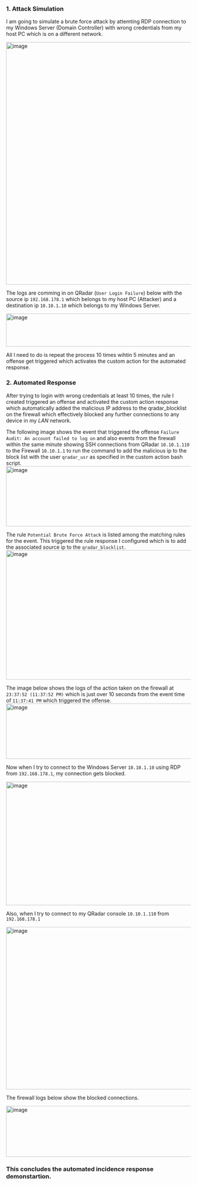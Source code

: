 ### 1. Attack Simulation

I am going to simulate a brute force attack by attemting RDP connection to my Windows Server (Domain Controller) with wrong credentials from my host PC which is on a different network. 

<img width="572" height="661" alt="image" src="https://github.com/user-attachments/assets/b8cce01f-26f2-4d74-bfc8-03f12d350335" />

The logs are comming in on QRadar (`User Login Failure`) below with the source ip `192.168.178.1` which belongs to my host PC (Attacker) and a destination ip `10.10.1.10` which belongs to my Windows Server.

<img width="1819" height="90" alt="image" src="https://github.com/user-attachments/assets/93956a78-bb99-436d-b24a-f884ace6f610" />

All I need to do is repeat the process 10 times wihtin 5 minutes and an offense get triggered which activates the custom action for the automated response.

### 2. Automated Response

After trying to login with wrong credentials at least 10 times, the rule I created triggered an offense and activated the custom action response which automatically added the malicious IP address to the qradar_blocklist on the firewall which effectively blocked any further connections to any device in my *LAN* network.

The following image shows the event that triggered the offense `Failure Audit: An account failed to log on` and also events from the firewall within the same minute showing SSH connections from QRadar `10.10.1.110` to the Firewall `10.10.1.1` to run the command to add the malicious ip to the block list with the user `qradar_usr` as specified in the custom action bash script.
<img width="1707" height="164" alt="image" src="https://github.com/user-attachments/assets/1af9fc8b-741a-49ee-a8fd-fbe435506175" />

The rule `Potential Brute Force Attack` is listed among the matching rules for the event. This triggered the rule response I configured which is to add the associated source ip to the `qradar_blocklist`.
<img width="1251" height="353" alt="image" src="https://github.com/user-attachments/assets/77e3cfc9-1c7a-49d5-8a7b-36b3779fa883" />

The image below shows the logs of the action taken on the firewall at `23:37:52 (11:37:52 PM)` which is just over 10 seconds from the event time of `11:37:41 PM` which triggered the offense.
<img width="1142" height="151" alt="image" src="https://github.com/user-attachments/assets/968efcf8-f534-4e6d-b623-ec64e6f02f53" />

Now when I try to connect to the Windows Server `10.10.1.10` using RDP from `192.168.178.1`, my connection gets blocked.

<img width="728" height="337" alt="image" src="https://github.com/user-attachments/assets/b11c8d0a-3ded-4cbe-80bb-be47427f5c89" />

Also, when I try to connect to my QRadar console `10.10.1.110` from `192.168.178.1`

<img width="548" height="443" alt="image" src="https://github.com/user-attachments/assets/d722cf3f-66df-490d-9cdc-06546015e0f9" />

The firewall logs below show the blocked connections.

<img width="1133" height="139" alt="image" src="https://github.com/user-attachments/assets/d0b4a519-2a6f-4c44-afc7-af3858afc092" />


### This concludes the automated incidence response demonstartion.
